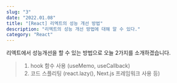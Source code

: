 ```yaml
---
slug: "3"
date: "2022.01.08"
title: "[React] 리엑트의 성능 개선 방법"
description: "리엑트의 성능 개선 방법에 대해 알 수 있다."
category: "React"
---
```


리엑트에서 성능개선을 할 수 있는 방법으로 오늘 2가지를 소개하겠습니다.

> 1. hook 함수 사용 (useMemo, useCallback)
> 2. 코드 스플리팅 (react.lazy(), Next.js 프레임워크 사용 등)
